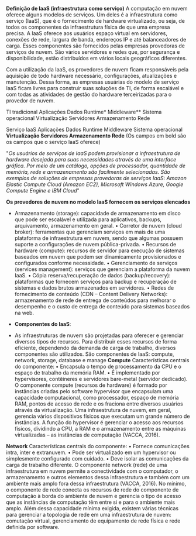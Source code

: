 **Definição de IaaS (infraestrutura como serviço)**
A computação em nuvem oferece alguns modelos de serviços. Um deles é a infraestrutura como serviço (IaaS), que é o fornecimento de hardware virtualizado, ou seja, de todos os componentes da infraestrutura física de que uma empresa precisa. A IaaS oferece aos usuários espaço virtual em servidores, conexões de rede, largura de banda, endereços IP e até balanceadores de carga. Esses componentes são fornecidos pelas empresas provedoras de serviços de nuvem. São vários servidores e redes que, por segurança e disponibilidade, estão distribuídos em vários locais geográficos diferentes. 

Com a utilização da IaaS, os provedores de nuvem ficam responsáveis pela aquisição de todo hardware necessário, configurações, atualizações e manutenção. Dessa forma, as empresas usuárias do modelo de serviço IaaS ficam livres para construir suas soluções de TI, de forma escalável e com todas as atividades de gestão do hardware terceirizadas para o provedor de nuvem.

TI tradicional
Aplicações
Dados
Runtime*
Middleware**
Sistema operacional
Virtualização
Servidores
Armazenamento
Rede


Serviço laaS
Aplicações
Dados
Runtime
Middleware
Sistema operacional
**Virtualização
Servidores
Armazenamento
Rede** 
(Os campos em bold são os campos que o serviço laaS oferece)

"*Os usuários de serviços de IaaS podem provisionar a infraestrutura de hardware desejada para suas necessidades através de uma interface gráfica. Por meio de um catálogo, opções de processador, quantidade de memória, rede e armazenamento são facilmente selecionadas. São exemplos de soluções de empresas provedoras de serviços IaaS: Amazon Elastic Compute Cloud (Amazon EC2), Microsoft Windows Azure, Google Compute Engine e IBM Cloud*"

**Os provedores de nuvem no modelo IaaS fornecem os serviços elencados**
- Armazenamento (storage): capacidade de armazenamento em
disco que pode ser escalável e utilizada para aplicativos, backups,
arquivamento, armazenamento em geral.
• Corretor de nuvem (cloud broker): ferramentas que gerenciam
serviços em mais de uma plataforma de infraestrutura em nuvem, sendo que algumas possuem suporte a configurações de
nuvem pública-privada.
• Recursos de hardware (compute): recursos de servidor para execução de sistemas baseados em nuvem que podem ser dinamicamente provisionados e configurados conforme necessidade.
• Gerenciamento de serviços (services management): serviços
que gerenciam a plataforma da nuvem IaaS.
• Cópia reserva/recuperação de dados (backup/recovery): plataformas que fornecem serviços para backup e recuperação de sistemas e dados brutos armazenados em servidores.
• Redes de fornecimento de conteúdo (CDN – Content Delivery
Networks): armazenamento de rede de entrega de conteúdos  para melhorar o desempenho e o custo de entrega de conteúdo para sistemas baseados na web.

- **Componentes do laaS**:
- As infraestruturas de nuvem são projetadas para oferecer e gerenciar diversos tipos de recursos. Para distribuir esses recursos de forma eficiente, dependendo da demanda de carga de trabalho, diversos componentes são utilizados. São componentes de IaaS: compute, network, storage, database e manage
**Compute** Características centrais do componente: • Encapsula o tempo de processamento da CPU e o espaço de trabalho da memória RAM. • É implementado por hypervisores, contêineres e servidores bare-metal (servidor dedicado). O componente compute (recursos de hardware) é formado por instâncias criadas pelo software hypervisor que encapsulam uma capacidade computacional, como processador, espaço de memória RAM, pontos de acesso de rede e os fraciona entre diversos usuários através da virtualização. Uma infraestrutura de nuvem, em geral, gerencia vários dispositivos físicos que executam um grande número de instâncias. A função do hypervisor é gerenciar o acesso aos recursos físicos, dividindo a CPU, a RAM e o armazenamento entre as máquinas virtualizadas – as instâncias de computação (VACCA, 2016).

**Network** Características centrais do componente: • Fornece comunicações intra, inter e extranuvem. • Pode ser virtualizado em um hypervisor ou simplesmente configurado com cuidado. • Deve isolar as comunicações da carga de trabalho diferente. O componente network (rede) de uma infraestrutura em nuvem permite a conectividade com o computador, o armazenamento e outros elementos dessa infraestrutura e também com um ambiente mais amplo fora dessa infraestrutura (VACCA, 2016). No mínimo, o componente de rede conecta os recursos de rede do componente de computação à borda do ambiente de nuvem e gerencia o tipo de acesso que as instâncias de computação têm entre si e para o ambiente mais amplo. Além dessa capacidade mínima exigida, existem várias técnicas para gerenciar a topologia de rede em uma infraestrutura de nuvem: comutação virtual, gerenciamento de equipamento de rede física e rede definida por software.